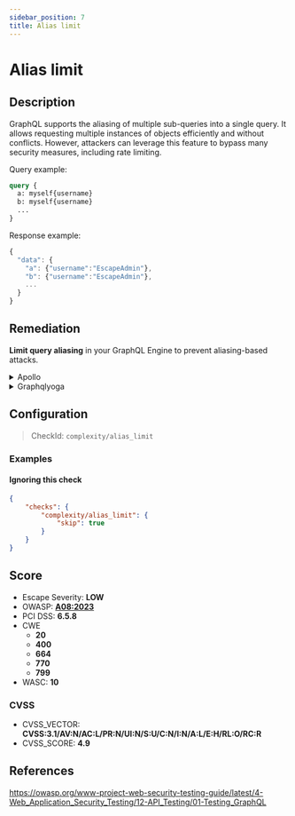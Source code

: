 ```yaml
---
sidebar_position: 7
title: Alias limit
---
```


# Alias limit

## Description

GraphQL supports the aliasing of multiple sub-queries into a single query. It allows requesting multiple instances of objects efficiently and without conflicts.
However, attackers can leverage this feature to bypass many security measures, including rate limiting.

Query example:
```graphql
query {
  a: myself{username}
  b: myself{username}
  ...
}
```

Response example:
```javascript
{
  "data": {
    "a": {"username":"EscapeAdmin"},
    "b": {"username":"EscapeAdmin"},
    ...
  }
}
```

## Remediation

**Limit query aliasing** in your GraphQL Engine to prevent aliasing-based attacks.


<details>
    <summary>Apollo</summary>

Adding a limit on request complexity is a much better alternative to disabling aliasing, which can trigger other issues.

Install our open source package [GraphQL Armor](https://github.com/Escape-Technologies/graphql-armor) for Apollo.


</details>

<details>
    <summary>Graphqlyoga</summary>

Install our open source package [GraphQL Armor](https://escape.tech/graphql-armor/docs/getting-started) for Yoga.


</details>

## Configuration

> CheckId: `complexity/alias_limit`


### Examples


#### Ignoring this check

```json
{
    "checks": {
        "complexity/alias_limit": {
            "skip": true
        }
    }
}
```




## Score

- Escape Severity: **<span className="low-severity">LOW</span>**
- OWASP: **[A08:2023](https://github.com/OWASP/API-Security/blob/master/2023/en/src/0xa8-lack-of-protection-from-automated-threats.md)**
- PCI DSS: **6.5.8**
- CWE
  - **20**
  - **400**
  - **664**
  - **770**
  - **799**
- WASC: **10**



### CVSS

- CVSS_VECTOR: **CVSS:3.1/AV:N/AC:L/PR:N/UI:N/S:U/C:N/I:N/A:L/E:H/RL:O/RC:R**
- CVSS_SCORE: **4.9**

## References

https://owasp.org/www-project-web-security-testing-guide/latest/4-Web_Application_Security_Testing/12-API_Testing/01-Testing_GraphQL
